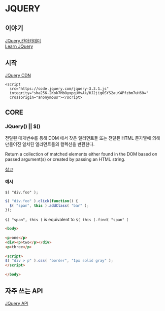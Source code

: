 # JQUERY

## 이야기
[JQuery,칸아카데미](https://ko.khanacademy.org/computing/computer-programming/html-js-jquery/jquery-dom-access/a/history-of-jquery)  
[Learn JQuery](https://learn.jquery.com/)
## 시작
[JQuery CDN](https://code.jquery.com/)
```
<script
  src="https://code.jquery.com/jquery-3.3.1.js"
  integrity="sha256-2Kok7MbOyxpgUVvAk/HJ2jigOSYS2auK4Pfzbm7uH60="
  crossorigin="anonymous"></script>
```

## CORE
### JQuery() || $()
전달된 매개변수를 통해 DOM 에서 찾은 엘리먼트들 또는 전달된 HTML 문자열에 의해 만들어진 일치된 엘리먼트들의 컬렉션을 반환한다. 

Return a collection of matched elements either found in the DOM based on passed argument(s) or created by passing an HTML string.  

[참고](http://api.jquery.com/jQuery/#jQuery-selector-context)
#### 예시
`$( "div.foo" );`

```javascript
$( "div.foo" ).click(function() {
  $( "span", this ).addClass( "bar" );
});
```
`$( "span", this )` is equivalent to  `$( this ).find( "span" )`  
```html
<body>
 
<p>one</p>
<div><p>two</p></div>
<p>three</p>
 
<script>
$( "div > p" ).css( "border", "1px solid gray" );
</script>
 
</body>
```
## 자주 쓰는 API
[JQuery API](http://api.jquery.com/)